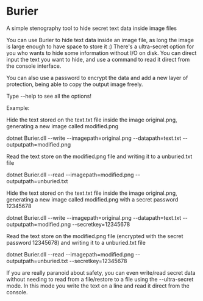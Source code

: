 # Burier
A simple stenography tool to hide secret text data inside image files

You can use Burier to hide text data inside an image file, as long the image is large enough to have space to store it :)
There's a ultra-secret option for you who wants to hide some information without I/O on disk. You can direct input the text you want to hide, and use a command to read it direct from the console interface.

You can also use a password to encrypt the data and add a new layer of protection, being able to copy the output image freely.

Type --help to see all the options!

Example:

Hide the text stored on the text.txt file inside the image original.png, generating a new image called modified.png

dotnet Burier.dll --write --imagepath=original.png --datapath=text.txt --outputpath=modified.png

Read the text store on the modified.png file and writing it to a unburied.txt file

dotnet Burier.dll --read --imagepath=modified.png --outputpath=unburied.txt

Hide the text stored on the text.txt file inside the image original.png, generating a new image called modified.png with a secret password 12345678

dotnet Burier.dll --write --imagepath=original.png --datapath=text.txt --outputpath=modified.png --secretkey=12345678

Read the text store on the modified.png file (encrypted with the secret password 12345678) and writing it to a unburied.txt file 

dotnet Burier.dll --read --imagepath=modified.png --outputpath=unburied.txt --secretkey=12345678

If you are really paranoid about safety, you can even write/read secret data without needing to read from a file/restore to a file using the --ultra-secret mode. In this mode you write the text on a line and read it direct from the console.
